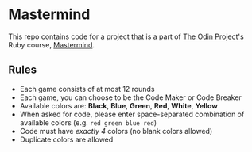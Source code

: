 # Mastermind

This repo contains code for a project that is a part of [The Odin Project's](https://www.theodinproject.com) Ruby course, [Mastermind](https://en.wikipedia.org/wiki/Mastermind_(board_game)).

## Rules
- Each game consists of at most 12 rounds
- Each game, you can choose to be the Code Maker or Code Breaker
- Available colors are: **Black**, **Blue**, **Green**, **Red**, **White**, **Yellow**
- When asked for code, please enter space-separated combination of available colors (e.g. ``` red green blue red ```)
- Code must have *exactly 4* colors (no blank colors allowed)
- Duplicate colors are allowed